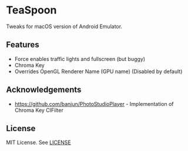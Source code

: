 # TeaSpoon

Tweaks for macOS version of Android Emulator.

## Features

- Force enables traffic lights and fullscreen (but buggy)
- Chroma Key
- Overrides OpenGL Renderer Name (GPU name) (Disabled by default)

## Acknowledgements

- https://github.com/banjun/PhotoStudioPlayer - Implementation of Chroma Key CIFilter

## License

MIT License. See [LICENSE](./LICENSE)
